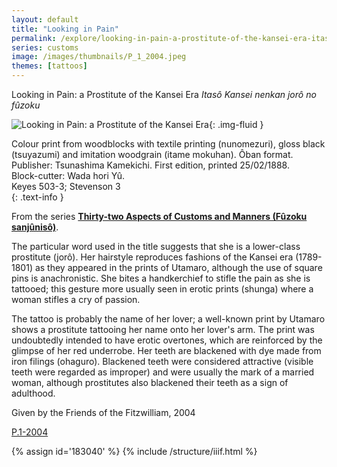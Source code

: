 ```yaml
---
layout: default
title: "Looking in Pain"
permalink: /explore/looking-in-pain-a-prostitute-of-the-kansei-era-itaso-kans
series: customs
image: /images/thumbnails/P_1_2004.jpeg
themes: [tattoos]
---
```


Looking in Pain: a Prostitute  of the Kansei Era
_Itasô Kansei nenkan jorô no fûzoku_

![Looking in Pain: a Prostitute  of the Kansei Era]({{site.baseurl}}/images/P_1_2004.jpeg){: .img-fluid }

Colour print from woodblocks with textile printing (nunomezuri), gloss black (tsuyazumi)
and imitation woodgrain (itame mokuhan). Ôban format.  
Publisher: Tsunashima Kamekichi. First edition, printed 25/02/1888.  
Block-cutter: Wada hori Yû.  
Keyes 503-3; Stevenson 3  
{: .text-info }

From the series **[Thirty-two Aspects of Customs and Manners (Fûzoku sanjûnisô)]({{site.baseurl}}/series/thirty-two-aspects-of-customs-and-manners)**.

The particular word used  in the title suggests that she is a lower-class prostitute (jorô).
Her hairstyle reproduces fashions of the Kansei era (1789-1801)
as they appeared in the prints of Utamaro, although the use of square
pins is anachronistic. She bites a handkerchief to stifle the pain
as she is tattooed; this gesture more usually seen in erotic prints
(shunga) where a woman stifles a cry of passion.

The tattoo is probably the name of her lover; a well-known print by Utamaro
shows a prostitute tattooing her name onto her lover's arm. The
print was undoubtedly intended to have erotic overtones, which are
reinforced by the glimpse of her red underrobe. Her teeth are blackened
with dye made from iron filings (ohaguro). Blackened teeth
were considered attractive (visible teeth were regarded as improper)
and were usually the mark of a married woman, although prostitutes
also blackened their teeth as a sign of adulthood.

Given by the Friends of the  Fitzwilliam, 2004

[P.1-2004]({{site.collection_url}}/id/object/183040)

{% assign id='183040' %}
{% include /structure/iiif.html %}
